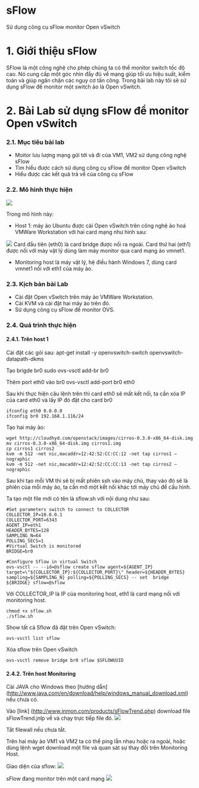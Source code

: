 sFlow
=============

Sử dụng công cụ sFlow monitor Open vSwitch

# 1. Giới thiệu sFlow  

SFlow là một công nghệ cho phép chúng ta có thể monitor switch tốc độ cao. Nó cung cấp một góc nhìn đầy đủ về mạng giúp tối ưu hiệu suất, kiểm toán và giúp ngăn chặn các nguy cơ tấn công.
Trong bài lab này tôi sẽ sử dụng sFlow để monitor một switch ảo là Open vSwitch.

# 2. Bài Lab sử dụng sFlow để monitor Open vSwitch

### 2.1. Mục tiêu bài lab
- Moitor lưu lượng mạng gửi tới và đi của VM1, VM2 sử dụng công nghệ sFlow
- Tìm hiểu được cách sử dụng công cụ sFlow để monitor Open vSwitch
- Hiểu được các kết quả trả về của công cụ sFlow

### 2.2. Mô hình thực hiện

<img src=http://i.imgur.com/EW5DHrj.png>

Trong mô hình này:

- Host 1: máy ảo Ubuntu được cài Open vSwitch trên công nghệ ảo hoá VMWare Workstation với hai card mạng như hình sau:
<img src=http://i.imgur.com/Uq02EEs.png>
Card đầu tiên (eth0) là card bridge được nối ra ngoài.
Card thứ hai (eth1) được nối với máy vật lý dùng làm máy monitor qua card mạng ảo vmnet1.

- Monitoring host là máy vật lý, hệ điều hành Windows 7, dùng card vmnet1 nối với eth1 của máy ảo.

### 2.3. Kịch bản bài Lab

- Cài đặt Open vSwitch trên máy ảo VMWare Workstation.
- Cài KVM và cài đặt hai máy ảo trên đó.
- Sử dụng công cụ sFlow để monitor OVS.

### 2.4. Quá trình thực hiện

#### 2.4.1. Trên host 1

Cài đặt các gói sau:
    apt-get install -y openvswitch-switch openvswitch-datapath-dkms

Tạo brigde br0
    sudo ovs-vsctl add-br br0
    
Thêm port eth0 vào br0
    ovs-vsctl add-port br0 eth0
    
Sau khi thực hiện câu lệnh trên thì card eth0 sẽ mất kết nối, ta cần xóa IP của card eth0 và lấy IP đó đặt cho card br0

    ifconfig eth0 0.0.0.0
    ifconfig br0 192.168.1.116/24
    
Tạo hai máy ảo:

    wget http://cloudhyd.com/openstack/images/cirros-0.3.0-x86_64-disk.img
    mv cirros-0.3.0-x86_64-disk.img cirros1.img
    cp cirros1 cirros2
    kvm -m 512 -net nic,macaddr=12:42:52:CC:CC:12 -net tap cirros1 –nographic
    kvm -m 512 -net nic,macaddr=12:42:52:CC:CC:13 -net tap cirros2 –nographic

Sau khi tạo mỗi VM thì sẽ bị mất phiên ssh vào máy chủ, thay vào đó sẽ là phiên của mỗi máy ảo, ta cần mở một kết nối khác tới máy chủ để cấu hình.

Ta tạo một file mới có tên là sflow.sh với nội dung như sau:

    #Set parameters switch to connect to COLLECTOR
    COLLECTOR_IP=10.0.0.1
    COLLECTOR_PORT=6343
    AGENT_IP=eth1
    HEADER_BYTES=128
    SAMPLING_N=64
    POLLING_SECS=1
    #Virtual Switch is monitored
    BRIDGE=br0
    
    #Configure Sflow in virtual Switch
    ovs-vsctl -- --id=@sflow create sflow agent=${AGENT_IP} target=\"${COLLECTOR_IP}:${COLLECTOR_PORT}\" header=${HEADER_BYTES} sampling=${SAMPLING_N} polling=${POLLING_SECS} -- set  bridge ${BRIDGE} sflow=@sflow

Với COLLECTOR_IP là IP của monitoring host, eth1 là card mạng nối với monitoring host.

    chmod +x sflow.sh
    ./sflow.sh
    
Show tất cả Sflow đã đặt trên Open vSwitch:
    
    ovs-vsctl list sflow

Xóa sflow trên Open vSwitch

    ovs-vsctl remove bridge br0 sflow $SFLOWUUID
    
#### 2.4.2. Trên host Monitoring

Cài JAVA cho Windows theo [hướng dẫn] (http://www.java.com/en/download/help/windows_manual_download.xml) nếu chưa có.

Vào [link] (http://www.inmon.com/products/sFlowTrend.php) download file sFlowTrend.jnlp về và chạy trực tiếp file đó.
<img src=http://i.imgur.com/igp1f9P.png>

Tắt filewall nếu chưa tắt.

Trên hai máy ảo VM1 và VM2 ta có thể ping lẫn nhau hoặc ra ngoài, hoặc dùng lệnh wget download một file và quan sát sự thay đổi trên Monitoring Host.

Giao diện của sflow:
<img src=http://i.imgur.com/Nsz1GXH.png>

sFlow đang monitor trên một card mạng
<img src=http://i.imgur.com/CviElL6.png>

